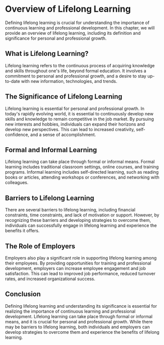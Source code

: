 Overview of Lifelong Learning
====================================================================

Defining lifelong learning is crucial for understanding the importance of continuous learning and professional development. In this chapter, we will provide an overview of lifelong learning, including its definition and significance for personal and professional growth.

What is Lifelong Learning?
--------------------------

Lifelong learning refers to the continuous process of acquiring knowledge and skills throughout one's life, beyond formal education. It involves a commitment to personal and professional growth, and a desire to stay up-to-date with new information, technologies, and trends.

The Significance of Lifelong Learning
-------------------------------------

Lifelong learning is essential for personal and professional growth. In today's rapidly evolving world, it is essential to continuously develop new skills and knowledge to remain competitive in the job market. By pursuing new interests and hobbies, individuals can expand their horizons and develop new perspectives. This can lead to increased creativity, self-confidence, and a sense of accomplishment.

Formal and Informal Learning
----------------------------

Lifelong learning can take place through formal or informal means. Formal learning includes traditional classroom settings, online courses, and training programs. Informal learning includes self-directed learning, such as reading books or articles, attending workshops or conferences, and networking with colleagues.

Barriers to Lifelong Learning
-----------------------------

There are several barriers to lifelong learning, including financial constraints, time constraints, and lack of motivation or support. However, by recognizing these barriers and developing strategies to overcome them, individuals can successfully engage in lifelong learning and experience the benefits it offers.

The Role of Employers
---------------------

Employers also play a significant role in supporting lifelong learning among their employees. By providing opportunities for training and professional development, employers can increase employee engagement and job satisfaction. This can lead to improved job performance, reduced turnover rates, and increased organizational success.

Conclusion
----------

Defining lifelong learning and understanding its significance is essential for realizing the importance of continuous learning and professional development. Lifelong learning can take place through formal or informal means, and it is crucial for personal and professional growth. While there may be barriers to lifelong learning, both individuals and employers can develop strategies to overcome them and experience the benefits of lifelong learning.
